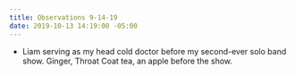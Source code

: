 ```yaml
---
title: Observations 9-14-19
date: 2019-10-13 14:19:00 -05:00
---
```


- Liam serving as my head cold doctor before my second-ever solo band show. Ginger, Throat Coat tea, an apple before the show.
